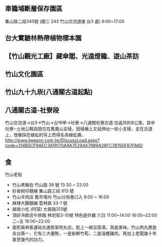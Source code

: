 ## 車籠埔斷層保存園區
集山路二段345號 (國三 243 竹山交流道接 台3 處)
9:00~17:00

## 台大實驗林熱帶植物標本園

## 【竹山觀光工廠】藏傘閣、光遠燈籠、遊山茶訪

## 竹山文化園區

## 竹山九十九崁(八通關古道起點)

## 八通關古道-社寮段
竹山交流道→台3→竹山→台16甲→社寮→八通關社寮古道
往返共約8公里。其中社寮─土地公鞍段因位在鳳凰山支稜，因稜線上又延伸出一些小支稜，走在古道上，很像踩在蜈蚣的背上而得名為蜈蚣崙。
http://www.keepon.com.tw/DiscussLoad.aspx?code=314B5CF9AEC3A19170A9A7E294A7989A26FC7B15DF67FA6D

## 食
竹山老街
* 竹山黑輪伯 竹山路 39 號 13:30 ~ 22:00
* 妙香蚵仔麵線 集山路三段 913 號
* 竹山羊肉店 舊市場內 竹山分局巷口入 9:00 ~ 16:00
* 麻辣大腸麵線 雲林路 33-1 號
* 越南小吃 (阿琛) 大智路313號
* 頂好冷飲店牛排館 林圯街3-10號 特色是炸雞 六日 11:00~14:00 16:00~22:00 二~五 16:00~22:00
* 面對員林客運站左邊那家肉丸店，配上一碗豆腐湯，真是美味。竹山肉丸應是全台第一，它有三大優勢，一是新鮮竹筍，二是溫體豬肉，再加上老闆幾十年甚至幾代的功力。
